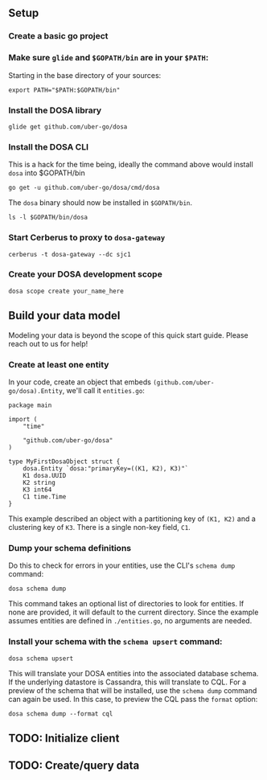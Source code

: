 ## Setup

### Create a basic go project

### Make sure `glide` and `$GOPATH/bin` are in your `$PATH`:

Starting in the base directory of your sources:

    export PATH="$PATH:$GOPATH/bin"

### Install the DOSA library

    glide get github.com/uber-go/dosa

### Install the DOSA CLI

This is a hack for the time being, ideally the command above would install `dosa` into $GOPATH/bin

    go get -u github.com/uber-go/dosa/cmd/dosa

The `dosa` binary should now be installed in `$GOPATH/bin`.

    ls -l $GOPATH/bin/dosa

### Start Cerberus to proxy to `dosa-gateway`

    cerberus -t dosa-gateway --dc sjc1

### Create your DOSA development scope

    dosa scope create your_name_here

## Build your data model

Modeling your data is beyond the scope of this quick start guide. Please reach out to us for help!

### Create at least one entity

In your code, create an object that embeds `(github.com/uber-go/dosa).Entity`, we'll call it `entities.go`:

    package main

    import (
        "time"

        "github.com/uber-go/dosa"
    )

    type MyFirstDosaObject struct {
        dosa.Entity `dosa:"primaryKey=((K1, K2), K3)"`
        K1 dosa.UUID
        K2 string
        K3 int64
        C1 time.Time
    }

This example described an object with a partitioning key of `(K1, K2)` and
a clustering key of `K3`. There is a single non-key field, `C1`.

### Dump your schema definitions

Do this to check for errors in your entities, use the CLI's `schema dump` command:

    dosa schema dump

This command takes an optional list of directories to look for entities. If none are provided, it will default to the current directory. Since the example assumes entities are defined in `./entities.go`, no arguments are needed.

### Install your schema with the `schema upsert` command:

    dosa schema upsert

This will translate your DOSA entities into the associated database schema. If the underlying datastore is Cassandra, this will translate to CQL. For a preview of the schema that will be installed, use the `schema dump` command can again be used. In this case, to preview the CQL pass the `format` option:

    dosa schema dump --format cql


## TODO: Initialize client
## TODO: Create/query data
